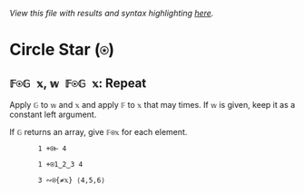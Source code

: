 *View this file with results and syntax highlighting [here](https://mlochbaum.github.io/BQN/help/repeat.html).*

# Circle Star (`⍟`)
    
## `𝔽⍟𝔾 𝕩`, `𝕨 𝔽⍟𝔾 𝕩`: Repeat
    
Apply `𝔾` to `𝕨` and `𝕩` and apply `𝔽` to `𝕩` that may times. If `𝕨` is given, keep it as a constant left argument.
    
If `𝔾` returns an array, give `𝔽⍟𝕩` for each element.
    
           1 +⍟⊢ 4

           1 +⍟1‿2‿3 4

           3 ∾⍟{≠𝕩} ⟨4,5,6⟩

    
